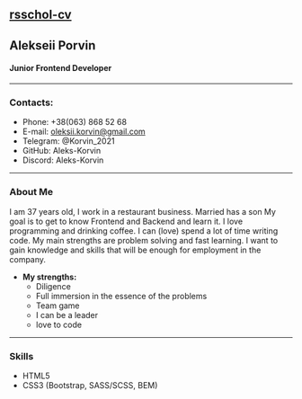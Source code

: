 [rsschol-cv]()
---

## Alekseii Porvin

#### Junior Frontend Developer
___

### Contacts:
* Phone: +38(063) 868 52 68
* E-mail: oleksii.korvin@gmail.com
* Telegram: @Korvin_2021
* GitHub: Aleks-Korvin
* Discord: Aleks-Korvin
___

### About Me

I am 37 years old, I work in a restaurant business. Married has a son
My goal is to get to know Frontend and Backend and learn it. I love programming and drinking coffee. I can (love) spend a lot of time writing code. My main strengths are problem solving and fast learning. I want to gain knowledge and skills that will be enough for employment in the company.

* __My strengths:__ 
  * Diligence
  * Full immersion in the essence of the problems
  * Team game
  * I can be a leader
  * love to code
___

### Skills
* HTML5
* CSS3 (Bootstrap, SASS/SCSS, BEM)